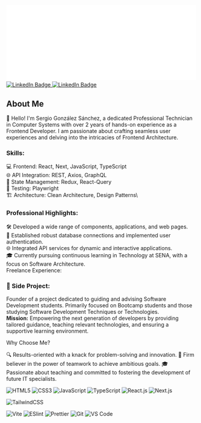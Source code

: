   <a href="https://www.sergiogonzalez.tech/">
    <img src="play.svg" alt="Banner Image">
  </a>

<div>
<a href="https://www.linkedin.com/in/soysergiogonza-frontend/">
<img src="https://img.shields.io/badge/LinkedIn-0A66C2.svg?style=for-the-badge&logo=LinkedIn&logoColor=white" alt="LinkedIn Badge">
</a>


<a href="https://twitter.com/soysergiogonza">
<img src="https://img.shields.io/badge/Twitter-1D9BF0.svg?style=for-the-badge&logo=Twitter&logoColor=white" alt="LinkedIn Badge">
</a>
</div>

## About Me

👋 Hello! I'm Sergio González Sánchez, a dedicated Professional Technician in Computer Systems with over 2 years of 
hands-on experience as a Frontend Developer. I am passionate about crafting seamless user experiences and delving into the intricacies of Frontend Architecture.

### Skills:

💻 Frontend: React, Next, JavaScript, TypeScript\
🌐 API Integration: REST, Axios, GraphQL\
🚀 State Management: Redux, React-Query\
🧪 Testing: Playwright\
🏗️ Architecture: Clean Architecture, Design Patterns\

### Professional Highlights:

🛠️ Developed a wide range of components, applications, and web pages.\
🔗 Established robust database connections and implemented user authentication.\
🌐 Integrated API services for dynamic and interactive applications.\
🎓 Currently pursuing continuous learning in Technology at SENA, with a focus on Software Architecture.\
Freelance Experience:

### 🚀 Side Project:
Founder of a project dedicated to guiding and advising Software Development students. Primarily 
focused on Bootcamp students and those studying Software Development Techniques or Technologies.\
**Mission:**
Empowering the next generation of developers by providing tailored guidance, teaching relevant technologies, and ensuring a supportive learning environment.

Why Choose Me?

🔍 Results-oriented with a knack for problem-solving and innovation.
🤝 Firm believer in the power of teamwork to achieve ambitious goals.
🎓 Passionate about teaching and committed to fostering the development of future IT specialists.

![HTML5](https://img.shields.io/badge/-HTML5-%23E44D27?style=flat-square&logo=html5&logoColor=ffffff)
![CSS3](https://img.shields.io/badge/-CSS3-%231572B6?style=flat-square&logo=css3)
![JavaScript](https://img.shields.io/badge/-JavaScript-%23F7DF1C?style=flat-square&logo=javascript&logoColor=000000&labelColor=%23F7DF1C&color=%23FFCE5A)
![TypeScript](https://img.shields.io/badge/-TypeScript-007ACC?style=flat-square&logo=typescript&logoColor=white)
![React.js](https://img.shields.io/badge/-React.js-%23282C34?style=flat-square&logo=react)
![Next.js](https://img.shields.io/badge/-Next.js-%23000000?style=flat-square&logo=nextdotjs)

![TailwindCSS](https://img.shields.io/badge/-TailwindCSS-%231a202c?style=flat-square&logo=tailwind-css)

![Vite](https://img.shields.io/badge/-Vite-%23646CFF?style=flat-square&logo=vite&logoColor=ffffff)
![ESlint](https://img.shields.io/badge/-ESLint-%234B32C3?style=flat-square&logo=eslint)
![Prettier](https://img.shields.io/badge/-Prettier-%23F7B93E?style=flat-square&logo=prettier&logoColor=ffffff)
![Git](https://img.shields.io/badge/-Git-%23F05032?style=flat-square&logo=git&logoColor=%23ffffff)
![VS Code](https://img.shields.io/badge/-VSCode-%23007ACC?style=flat-square&logo=visual-studio-code)